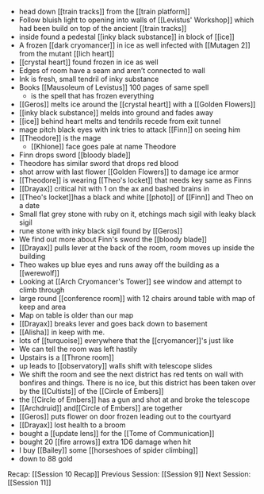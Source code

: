 - head down [[train tracks]] from the [[train platform]]
- Follow bluish light to opening into walls of [[Levistus' Workshop]] which had been build on top of the ancient [[train tracks]]
- inside found a pedestal [[inky black substance]] in block of [[ice]]
- A frozen [[dark cryomancer]] in ice as well infected with [[Mutagen 2]] from the mutant [[lich heart]]
- [[crystal heart]] found frozen in ice as well
- Edges of room have a seam and aren’t connected to wall
- Ink is fresh, small tendril of inky substance 
- Books [[Mausoleum of Levistus]] 100 pages of same spell
	- is the spell that has frozen everything
- [[Geros]] melts ice around the [[crystal heart]] with a [[Golden Flowers]]
- [[inky black substance]] melds into ground and fades away
- [[ice]] behind heart melts and tendrils recede from exit tunnel
- mage pitch black eyes with ink tries to attack [[Finn]] on seeing him
- [[Theodore]] is the mage
	- [[Khione]] face goes pale at name Theodore
- Finn drops sword [[bloody blade]] 
- Theodore has similar sword that drops red blood
- shot arrow with last flower [[Golden Flowers]] to damage ice armor
- [[Theodore]] is wearing [[Theo's locket]] that needs key same as Finns
- [[Drayax]] critical hit with 1 on the ax and bashed brains in
- [[Theo's locket]]has a black and white [[photo]] of [[Finn]] and Theo on a date
- Small flat grey stone with ruby on it, etchings mach sigil with leaky black sigil
- rune stone with inky black sigil found by [[Geros]]
- We find out more about Finn's sword the [[bloody blade]]
- [[Drayax]] pulls lever at the back of the room, room moves up inside the building 
- Theo wakes up blue eyes and runs away off the building as a [[werewolf]]
- Looking at [[Arch Cryomancer's Tower]] see window and attempt to climb through 
- large round [[conference room]] with 12 chairs around table with map of keep and area
- Map on table is older than our map
- [[Drayax]] breaks lever and goes back down to basement
- [[Alisha]] in keep with me.
- lots of [[turquoise]] everywhere that the [[cryomancer]]'s just like
- We can tell the room was left hastily
- Upstairs is a [[Throne room]]
- up leads to [[observatory]] walls shift with telescope slides
- We shift the room and see the next district has red tents on wall with bonfires and things. There is no ice, but this district has been taken over by the [[Cultists]] of the [[Circle of Embers]]
- the [[Circle of Embers]] has a gun and shot at and broke the telescope
- [[Archdruid]] and[[Circle of Embers]] are together
- [[Geros]] puts flower on door frozen leading out to the courtyard
- [[Drayax]] lost health to a broom
- bought a [[update lens]] for the [[Tome of Communication]]
- bought 20 [[fire arrows]] extra 1D6 damage when hit
- I buy [[Bailey]] some [[horseshoes of spider climbing]]
- down to 88 gold

Recap: [[Session 10 Recap]]
Previous Session: [[Session 9]]
Next Session: [[Session 11]]